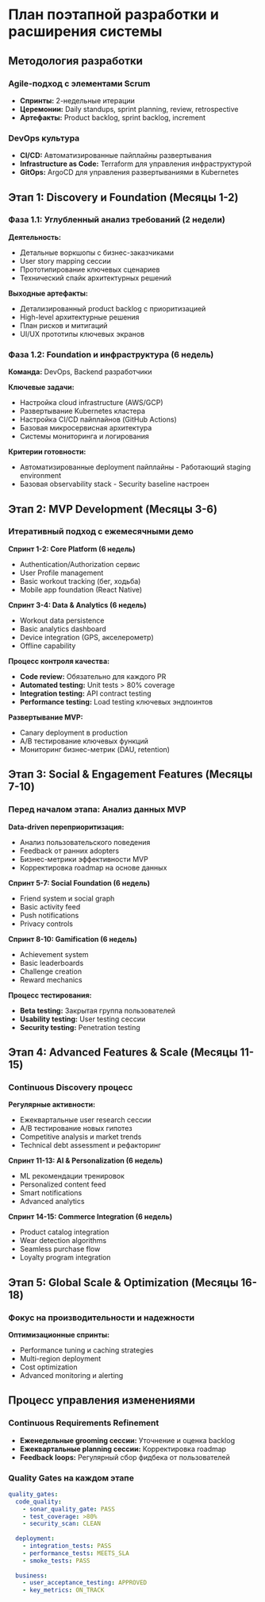 # План поэтапной разработки и расширения системы

## Методология разработки

### Agile-подход с элементами Scrum
- **Спринты:** 2-недельные итерации
- **Церемонии:** Daily standups, sprint planning, review, retrospective
- **Артефакты:** Product backlog, sprint backlog, increment

### DevOps культура
- **CI/CD:** Автоматизированные пайплайны развертывания
- **Infrastructure as Code:** Terraform для управления инфраструктурой
- **GitOps:** ArgoCD для управления развертываниями в Kubernetes

## Этап 1: Discovery и Foundation (Месяцы 1-2)

### Фаза 1.1: Углубленный анализ требований (2 недели)
**Деятельность:**
  - Детальные воркшопы с бизнес-заказчиками
  - User story mapping сессии
  - Прототипирование ключевых сценариев
  - Технический спайк архитектурных решений

**Выходные артефакты:**
  - Детализированный product backlog с приоритизацией
  - High-level архитектурные решения
  - План рисков и митигаций
  - UI/UX прототипы ключевых экранов

### Фаза 1.2: Foundation и инфраструктура (6 недель)
**Команда:** DevOps, Backend разработчики

**Ключевые задачи:**
  - Настройка cloud infrastructure (AWS/GCP)
  - Развертывание Kubernetes кластера
  - Настройка CI/CD пайплайнов (GitHub Actions)
  - Базовая микросервисная архитектура
  - Системы мониторинга и логирования

**Критерии готовности:**
  - Автоматизированные deployment пайплайны
  -️ Работающий staging environment
  - Базовая observability stack
  -️ Security baseline настроен

## Этап 2: MVP Development (Месяцы 3-6)

### Итеративный подход с ежемесячными демо

**Спринт 1-2: Core Platform (6 недель)**
  - Authentication/Authorization сервис
  - User Profile management
  - Basic workout tracking (бег, ходьба)
  - Mobile app foundation (React Native)

**Спринт 3-4: Data & Analytics (6 недель)**
  - Workout data persistence
  - Basic analytics dashboard
  - Device integration (GPS, акселерометр)
  - Offline capability

**Процесс контроля качества:**
  - **Code review:** Обязательно для каждого PR
  - **Automated testing:** Unit tests > 80% coverage
  - **Integration testing:** API contract testing
  - **Performance testing:** Load testing ключевых эндпоинтов

**Развертывание MVP:**
  - Canary deployment в production
  - A/B тестирование ключевых функций
  - Мониторинг бизнес-метрик (DAU, retention)

## Этап 3: Social & Engagement Features (Месяцы 7-10)

### Перед началом этапа: Анализ данных MVP

**Data-driven переприоритизация:**
  - Анализ пользовательского поведения
  - Feedback от ранних adopters
  - Бизнес-метрики эффективности MVP
  - Корректировка roadmap на основе данных

**Спринт 5-7: Social Foundation (6 недель)**
  - Friend system и social graph
  - Basic activity feed
  - Push notifications
  - Privacy controls

**Спринт 8-10: Gamification (6 недель)**
  - Achievement system
  - Basic leaderboards
  - Challenge creation
  - Reward mechanics

**Процесс тестирования:**
- **Beta testing:** Закрытая группа пользователей
- **Usability testing:** User testing сессии
- **Security testing:** Penetration testing

## Этап 4: Advanced Features & Scale (Месяцы 11-15)

### Continuous Discovery процесс

**Регулярные активности:**
  - Ежеквартальные user research сессии
  - A/B тестирование новых гипотез
  - Competitive analysis и market trends
  - Technical debt assessment и рефакторинг

**Спринт 11-13: AI & Personalization (6 недель)**
  - ML рекомендации тренировок
  - Personalized content feed
  - Smart notifications
  - Advanced analytics

**Спринт 14-15: Commerce Integration (6 недель)**
  - Product catalog integration
  - Wear detection algorithms
  - Seamless purchase flow
  - Loyalty program integration

## Этап 5: Global Scale & Optimization (Месяцы 16-18)

### Фокус на производительности и надежности

**Оптимизационные спринты:**
  - Performance tuning и caching strategies
  - Multi-region deployment
  - Cost optimization
  - Advanced monitoring и alerting

## Процесс управления изменениями

### Continuous Requirements Refinement
- **Еженедельные grooming сессии:** Уточнение и оценка backlog
- **Ежеквартальные planning сессии:** Корректировка roadmap
- **Feedback loops:** Регулярный сбор фидбека от пользователей

### Quality Gates на каждом этапе
```yaml
quality_gates:
  code_quality:
    - sonar_quality_gate: PASS
    - test_coverage: >80%
    - security_scan: CLEAN
    
  deployment:
    - integration_tests: PASS
    - performance_tests: MEETS_SLA
    - smoke_tests: PASS
    
  business:
    - user_acceptance_testing: APPROVED
    - key_metrics: ON_TRACK